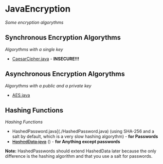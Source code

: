 # JavaEncryption
_Some encryption algorythms_

## Synchronous Encryption Algorythms
_Algorythms with a single key_

- [CaesarCipher.java](./CaesarCipher.java) - **INSECURE!!!**

## Asynchronous Encryption Algorythms
_Algorythms with a public and a private key_

- [AES.java](./AES.java)

## Hashing Functions
_Hashing Functions_

- HashedPassword.java](./HashedPassword.java) (using SHA-256 and a salt by default, which is a very slow hashing algorythm) - **for Passwords**
- ~~[HashedData.java](./HashedData.java)~~ () - **for Anything except passwords**

**Note:** HashedPasswords should extend HashedData later because the only difference is the hashing algorithm and that you use a salt for passwords.
